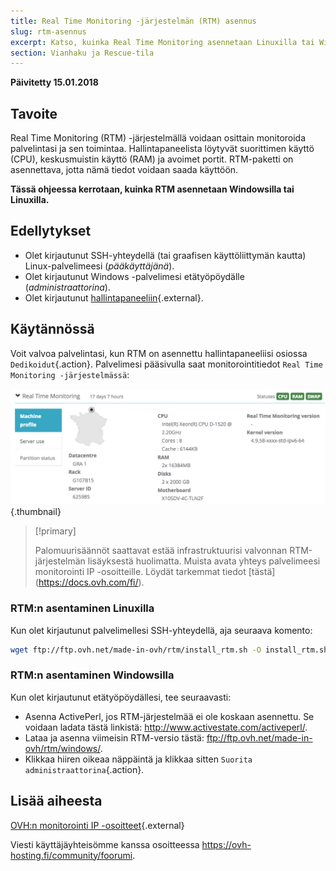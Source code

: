 ```yaml
---
title: Real Time Monitoring -järjestelmän (RTM) asennus
slug: rtm-asennus
excerpt: Katso, kuinka Real Time Monitoring asennetaan Linuxilla tai Windowsilla
section: Vianhaku ja Rescue-tila
---
```


**Päivitetty 15.01.2018**

## Tavoite

Real Time Monitoring (RTM) -järjestelmällä voidaan osittain monitoroida palvelintasi ja sen toimintaa. Hallintapaneelista löytyvät suorittimen käyttö (CPU), keskusmuistin käyttö (RAM) ja avoimet portit. RTM-paketti on asennettava, jotta nämä tiedot voidaan saada käyttöön.

**Tässä ohjeessa kerrotaan, kuinka RTM asennetaan Windowsilla tai Linuxilla.**

## Edellytykset

- Olet kirjautunut SSH-yhteydellä (tai graafisen käyttöliittymän kautta) Linux-palvelimeesi (*pääkäyttäjänä*).
- Olet kirjautunut Windows -palvelimesi etätyöpöydälle (*administraattorina*).
- Olet kirjautunut [hallintapaneeliin](https://www.ovh.com/auth){.external}.

## Käytännössä

Voit valvoa palvelintasi, kun RTM on asennettu hallintapaneeliisi osiossa `Dedikoidut`{.action}. Palvelimesi pääsivulla saat monitorointitiedot `Real Time Monitoring -järjestelmässä`:

![Real Time Monitoring](images/rtm.png){.thumbnail}

> [!primary]
>
> Palomuurisäännöt saattavat estää infrastruktuurisi valvonnan RTM-järjestelmän lisäyksestä huolimatta. Muista avata yhteys palvelimeesi monitorointi IP -osoitteille. Löydät tarkemmat tiedot \[tästä\](https://docs.ovh.com/fi/).
> 

### RTM:n asentaminen Linuxilla

Kun olet kirjautunut palvelimellesi SSH-yhteydellä, aja seuraava komento:

```sh
wget ftp://ftp.ovh.net/made-in-ovh/rtm/install_rtm.sh -O install_rtm.sh | sh install_rtm.sh
```

### RTM:n asentaminen Windowsilla

Kun olet kirjautunut etätyöpöydällesi, tee seuraavasti:

- Asenna ActivePerl, jos RTM-järjestelmää ei ole koskaan asennettu. Se voidaan ladata tästä linkistä: <http://www.activestate.com/activeperl/>.
- Lataa ja asenna viimeisin RTM-versio tästä: <ftp://ftp.ovh.net/made-in-ovh/rtm/windows/>.
- Klikkaa hiiren oikeaa näppäintä ja klikkaa sitten `Suorita administraattorina`{.action}.


## Lisää aiheesta

[OVH:n monitorointi IP -osoitteet](https://docs.ovh.com/fi/dedicated/){.external}

Viesti käyttäjäyhteisömme kanssa osoitteessa <https://ovh-hosting.fi/community/foorumi>.